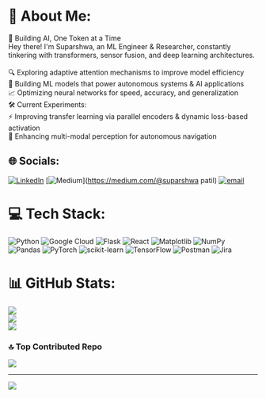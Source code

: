 # 💫 About Me:
🧠 Building AI, One Token at a Time<br>Hey there! I'm Suparshwa, an ML Engineer & Researcher, constantly tinkering with transformers, sensor fusion, and deep learning architectures.<br><br>🔍 Exploring adaptive attention mechanisms to improve model efficiency<br>🤖 Building ML models that power autonomous systems & AI applications<br>📈 Optimizing neural networks for speed, accuracy, and generalization<br>🛠 Current Experiments:<br>⚡ Improving transfer learning via parallel encoders & dynamic loss-based activation<br>🚗 Enhancing multi-modal perception for autonomous navigation


## 🌐 Socials:
[![LinkedIn](https://img.shields.io/badge/LinkedIn-%230077B5.svg?logo=linkedin&logoColor=white)](https://linkedin.com/in/suparshwa311299) [![Medium](https://img.shields.io/badge/Medium-12100E?logo=medium&logoColor=white)](https://medium.com/@suparshwa patil) [![email](https://img.shields.io/badge/Email-D14836?logo=gmail&logoColor=white)](mailto:patil311299@gmail.com) 

# 💻 Tech Stack:
![Python](https://img.shields.io/badge/python-3670A0?style=for-the-badge&logo=python&logoColor=ffdd54) ![Google Cloud](https://img.shields.io/badge/GoogleCloud-%234285F4.svg?style=for-the-badge&logo=google-cloud&logoColor=white) ![Flask](https://img.shields.io/badge/flask-%23000.svg?style=for-the-badge&logo=flask&logoColor=white) ![React](https://img.shields.io/badge/react-%2320232a.svg?style=for-the-badge&logo=react&logoColor=%2361DAFB) ![Matplotlib](https://img.shields.io/badge/Matplotlib-%23ffffff.svg?style=for-the-badge&logo=Matplotlib&logoColor=black) ![NumPy](https://img.shields.io/badge/numpy-%23013243.svg?style=for-the-badge&logo=numpy&logoColor=white) ![Pandas](https://img.shields.io/badge/pandas-%23150458.svg?style=for-the-badge&logo=pandas&logoColor=white) ![PyTorch](https://img.shields.io/badge/PyTorch-%23EE4C2C.svg?style=for-the-badge&logo=PyTorch&logoColor=white) ![scikit-learn](https://img.shields.io/badge/scikit--learn-%23F7931E.svg?style=for-the-badge&logo=scikit-learn&logoColor=white) ![TensorFlow](https://img.shields.io/badge/TensorFlow-%23FF6F00.svg?style=for-the-badge&logo=TensorFlow&logoColor=white) ![Postman](https://img.shields.io/badge/Postman-FF6C37?style=for-the-badge&logo=postman&logoColor=white) ![Jira](https://img.shields.io/badge/jira-%230A0FFF.svg?style=for-the-badge&logo=jira&logoColor=white)
# 📊 GitHub Stats:
![](https://github-readme-stats.vercel.app/api?username=suparshwa31&theme=dark&hide_border=false&include_all_commits=false&count_private=false)<br/>
![](https://github-readme-streak-stats.herokuapp.com/?user=suparshwa31&theme=dark&hide_border=false)<br/>
![](https://github-readme-stats.vercel.app/api/top-langs/?username=suparshwa31&theme=dark&hide_border=false&include_all_commits=false&count_private=false&layout=compact)

### 🔝 Top Contributed Repo
![](https://github-contributor-stats.vercel.app/api?username=suparshwa31&limit=5&theme=dark&combine_all_yearly_contributions=true)

---
[![](https://visitcount.itsvg.in/api?id=suparshwa31&icon=0&color=1)](https://visitcount.itsvg.in)

<!-- Proudly created with GPRM ( https://gprm.itsvg.in ) -->
